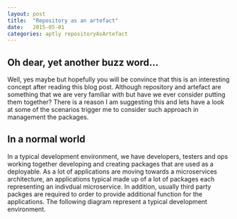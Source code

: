 ```yaml
---
layout: post
title:  "Repository as an artefact"
date:   2015-05-01
categories: aptly repositoryAsArtefact
---
```


## Oh dear, yet another buzz word...
Well, yes maybe but hopefully you will be convince that this is an interesting concept after reading this blog post. Although repository and artefact are something that we are very familiar with but have we ever consider putting them together? There is a reason I am suggesting this and lets have a look at some of the scenarios trigger me to consider such approach in management the packages.

## In a normal world
In a typical development environment, we have developers, testers and ops working together developing and creating packages that are used as a deployable. As a lot of applications are moving towards a microservices architecture, an applications typical made up of a lot of packages each representing an indivdual microservice. In addition, usually third party packges are required to order to provide additional function for the applications. The following diagram represent a typical development environment.


